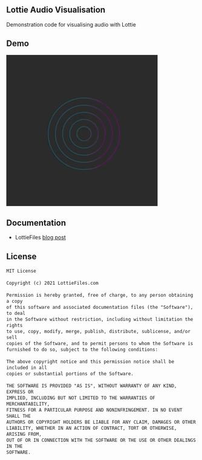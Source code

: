 ## Lottie Audio Visualisation

Demonstration code for visualising audio with Lottie

## Demo

![](assets/screenshot.gif)


## Documentation

* LottieFiles [blog post](https://lottiefiles.com/blog/working-with-lottie/how-to-animate-lottie-in-response-to-audio)

## License

```
MIT License

Copyright (c) 2021 LottieFiles.com

Permission is hereby granted, free of charge, to any person obtaining a copy
of this software and associated documentation files (the "Software"), to deal
in the Software without restriction, including without limitation the rights
to use, copy, modify, merge, publish, distribute, sublicense, and/or sell
copies of the Software, and to permit persons to whom the Software is
furnished to do so, subject to the following conditions:

The above copyright notice and this permission notice shall be included in all
copies or substantial portions of the Software.

THE SOFTWARE IS PROVIDED "AS IS", WITHOUT WARRANTY OF ANY KIND, EXPRESS OR
IMPLIED, INCLUDING BUT NOT LIMITED TO THE WARRANTIES OF MERCHANTABILITY,
FITNESS FOR A PARTICULAR PURPOSE AND NONINFRINGEMENT. IN NO EVENT SHALL THE
AUTHORS OR COPYRIGHT HOLDERS BE LIABLE FOR ANY CLAIM, DAMAGES OR OTHER
LIABILITY, WHETHER IN AN ACTION OF CONTRACT, TORT OR OTHERWISE, ARISING FROM,
OUT OF OR IN CONNECTION WITH THE SOFTWARE OR THE USE OR OTHER DEALINGS IN THE
SOFTWARE.
```